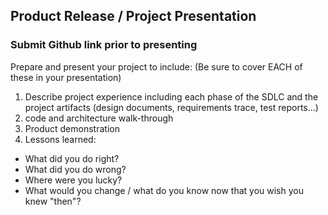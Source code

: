 ## Product Release / Project Presentation
### Submit Github link prior to presenting

Prepare and present your project to include: (Be sure to cover EACH of these in your presentation)

1. Describe project experience including each phase of the SDLC and the project artifacts (design documents, requirements trace, test reports...)
2. code and architecture walk-through
3.  Product demonstration
4.  Lessons learned:
   * What did you do right?
   * What did you do wrong?
   * Where were you lucky?
   * What would you change / what do you know now that you wish you knew "then"?

